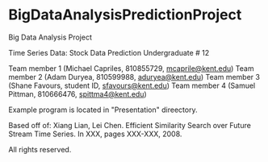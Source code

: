 # BigDataAnalysisPredictionProject
Big Data Analysis Project 

Time Series Data: Stock Data Prediction
Undergraduate # 12

Team member 1 (Michael Capriles, 810855729, mcaprile@kent.edu)
Team member 2 (Adam Duryea, 810599988, aduryea@kent.edu)
Team member 3 (Shane Favours, student ID, sfavours@kent.edu)
Team member 4 (Samuel Pittman, 810666476, spittma4@kent.edu)

Example program is located in "Presentation" direectory.

Based off of:
Xiang Lian, Lei Chen. Efficient Similarity Search over Future Stream Time Series. In XXX, pages XXX-XXX, 2008.

All rights reserved.
